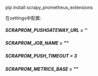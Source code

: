pip install scrapy_prometheus_extensions

在settings中配置:
##### SCRAPROM_PUSHGATEWAY_URL = ''
##### SCRAPROM_JOB_NAME = ""
##### SCRAPROM_PUSH_TIMEOUT = 3
##### SCRAPROM_METRICS_BASE = ""